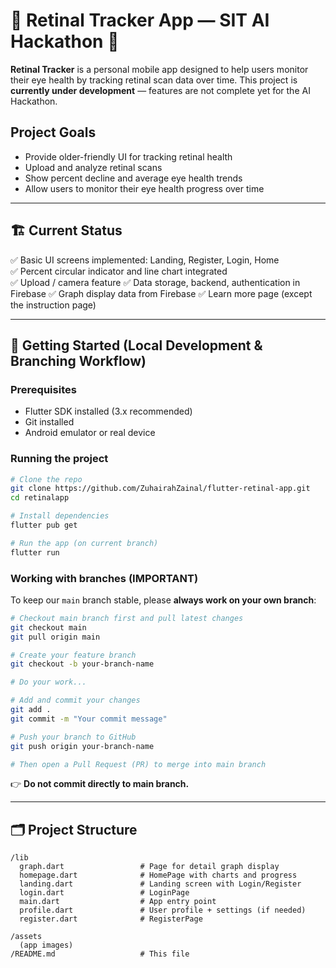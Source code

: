 # 📱 Retinal Tracker App — SIT AI Hackathon 🚧

**Retinal Tracker** is a personal mobile app designed to help users monitor their eye health by tracking retinal scan data over time. This project is **currently under development** — features are not complete yet for the AI Hackathon.

## Project Goals

- Provide older-friendly UI for tracking retinal health
- Upload and analyze retinal scans
- Show percent decline and average eye health trends
- Allow users to monitor their eye health progress over time

---

## 🏗 Current Status

✅ Basic UI screens implemented: Landing, Register, Login, Home  
✅ Percent circular indicator and line chart integrated  
✅ Upload / camera feature
✅ Data storage, backend, authentication in Firebase
✅ Graph display data from Firebase
✅ Learn more page (except the instruction page)

---

## 🚀 Getting Started (Local Development & Branching Workflow)

### Prerequisites

- Flutter SDK installed (3.x recommended)
- Git installed
- Android emulator or real device

### Running the project

```bash
# Clone the repo
git clone https://github.com/ZuhairahZainal/flutter-retinal-app.git
cd retinalapp

# Install dependencies
flutter pub get

# Run the app (on current branch)
flutter run
```

### Working with branches (IMPORTANT)

To keep our `main` branch stable, please **always work on your own branch**:

```bash
# Checkout main branch first and pull latest changes
git checkout main
git pull origin main

# Create your feature branch
git checkout -b your-branch-name

# Do your work...

# Add and commit your changes
git add .
git commit -m "Your commit message"

# Push your branch to GitHub
git push origin your-branch-name

# Then open a Pull Request (PR) to merge into main branch
```

👉 **Do not commit directly to main branch.**  

---

## 🗂 Project Structure

```plaintext
/lib
  graph.dart                 # Page for detail graph display
  homepage.dart              # HomePage with charts and progress
  landing.dart               # Landing screen with Login/Register
  login.dart                 # LoginPage
  main.dart                  # App entry point
  profile.dart               # User profile + settings (if needed)
  register.dart              # RegisterPage
  
/assets
  (app images)
/README.md                   # This file 
```